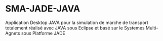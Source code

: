 # SMA-JADE-JAVA
Application Desktop JAVA pour la simulation de marche de transport totalement réalisé avec JAVA sous Eclipse et basé sur le Systemes Multi-Agnets sous Platforme JADE 
